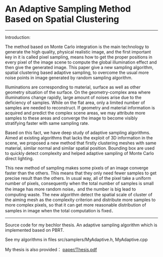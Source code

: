 An Adaptive Sampling Method Based on Spatial Clustering
==========
----
Introduction:

The method based on Monte Carlo integration is the main technology to generate the high quality, physical realistic image, and the first important key in it is called pixel sampling, means how to get the proper positions in every pixel of the image scene to compute the global illumination effect and then give the generated image. This paper give a new sampling algorithm, spatial clustering based adaptive sampling, to overcome the usual more noise points in image generated by random sampling algorithm.

Illuminations are corresponding to material, surface as well as other geometry situation of the surface. On the geometry-complex area where illuminations change rapidly, large amount of noises arise due to the deficiency of samples. While on the flat area, only a limited number of samples are needed to reconstruct. If geometry and material information is acquired and predict the complex scene areas, we may attribute more samples to these areas and converge the image to become visibly stratifying faster with same sampling rate.

Based on this fact, we have deep study of adaptive sampling algorithms. Aimed at existing algorithms that lacks the exploit of 3D information in the scene, we proposed a new method that firstly clustering meshes with same material, similar normal and similar spatial position. Bounding box are used to quickly detect complexity and helped adaptive sampling of Monte Carlo direct lighting.

This new method of sampling makes some pixels of an image converge faster than the others. This means that they only need fewer samples to 
get precise result than the others. In usual way, all of the pixel take a uniform number of pixels, consequently when the total number of samples is small the image has more random noise，and the number is big lead to computing waste. The new algorithm detect the spatial scale of cluster of the aiming mesh as the complexity criterion and distribute more samples to more complex pixels, so that it can get more reasonable distribution of samples in image when the total computation is fixed．

-----

Source code for my bechlor thesis. An adaptive sampling algorithm which is implemented based on PBRT.

See my algorithms in files src/samplers/MyAdaptive.h, MyAdaptive.cpp

My thesis is also provided： [paper/Thesis.pdf](https://github.com/koscielny/pbrt-adaptivesampling/raw/master/paper/Thesis.pdf)
